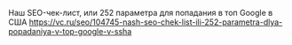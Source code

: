 Наш SEO-чек-лист, или 252 параметра для попадания в топ Google в США
https://vc.ru/seo/104745-nash-seo-chek-list-ili-252-parametra-dlya-popadaniya-v-top-google-v-ssha